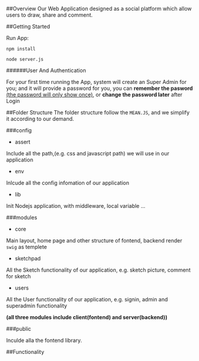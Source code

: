 ##Overview
Our Web Application designed as a social platform which allow users to draw, share and comment.


##Getting Started
	
Run App:

~~~		
npm install
~~~

~~~		
node server.js
~~~

######User And Authentication
	
For your first time running the App, system will create an Super Admin for you; and it will provide a password for you, you can **remember the pasword** <u>(the password will only show once)</u>, or **change the password later** after Login 

##Folder Structure
The folder structure follow the `MEAN.JS`, and we simplify it according to our demand.

###config
- assert

Include all the path,(e.g. css and javascript path) we will use in our application

- env

Inlcude all the config infomation of our application

- lib

Init Nodejs application, with middleware, local variable ...

###modules

- core

Main layout, home page and other structure of fontend, backend render `swig` as templete

- sketchpad

All the Sketch functionality of our application, e.g. sketch picture, comment for sketch

- users

All the User functionality of our application, e.g. signin, admin and superadmin functionality

**(**all three modules include client(fontend) and server(backend)**)**

###public

Inculde alla the fontend library.

##Functionality

